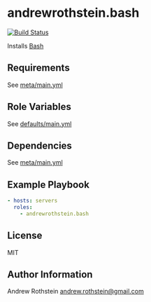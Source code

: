 andrewrothstein.bash
=========
[![Build Status](https://travis-ci.org/andrewrothstein/ansible-bash.svg?branch=master)](https://travis-ci.org/andrewrothstein/ansible-bash)

Installs [Bash](https://www.gnu.org/software/bash/)

Requirements
------------

See [meta/main.yml](meta/main.yml)

Role Variables
--------------

See [defaults/main.yml](defaults/main.yml)

Dependencies
------------

See [meta/main.yml](meta/main.yml)

Example Playbook
----------------

```yml
- hosts: servers
  roles:
    - andrewrothstein.bash
```

License
-------

MIT

Author Information
------------------

Andrew Rothstein <andrew.rothstein@gmail.com>
